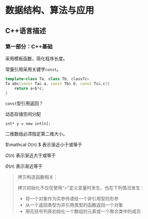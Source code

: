 # **数据结构、算法与应用**

## 						C++语言描述

### **第一部分：C++基础**

采用模板函数，简化程序长度。

常量引用采用关键字`const`。

```c++
template<class Ta, class Tb, classTc>
Ta abc(const Ta& a, const Tb& b, const Tc&,c){
	return a+b*c;
}
```

`const`型引用返回？

动态存储空间分配

`int* y = new int[n];`

二维数组必须指定第二维大小。

$\mathcal O(n) $  表示渐近小于或等于

$\Omega(n)$  表示渐近大于或等于

$\Theta(n)$  表示渐近等于

> 拷贝构造函数相关：
>
> 拷贝初始化不仅在使用“=”定义变量时发生，也在下列情况发生：
>
> - 将一个对象作为实参传递给一个非引用型的形参
> - 从一个返回类型为非引用类型的函数返回一个对象
> - 用花括号列表初始化一个数组的元素或一个聚合类中的成员

